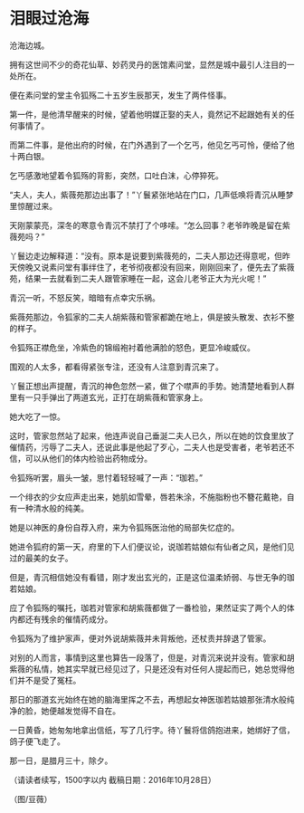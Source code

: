# 泪眼过沧海

沧海边城。 

拥有这世间不少的奇花仙草、妙药灵丹的医馆素问堂，显然是城中最引人注目的一处所在。 

便在素问堂的堂主令狐殇二十五岁生辰那天，发生了两件怪事。 

第一件，是他清早醒来的时候，望着他明媒正娶的夫人，竟然记不起跟她有关的任何事情了。 

而第二件事，是他出府的时候，在门外遇到了一个乞丐，他见乞丐可怜，便给了他十两白银。 

乞丐感激地望着令狐殇的背影，突然，口吐白沫，心停猝死。 

“夫人，夫人，紫薇苑那边出事了！”丫鬟紧张地站在门口，几声低唤将青沉从睡梦里惊醒过来。 

天刚蒙蒙亮，深冬的寒意令青沉不禁打了个哆嗦。“怎么回事？老爷昨晚是留在紫薇苑吗？” 

丫鬟边走边解释道：“没有。原本是说要到紫薇苑的，二夫人那边还得意呢，但昨天傍晚又说素问堂有事绊住了，老爷彻夜都没有回来，刚刚回来了，便先去了紫薇苑，结果一去就看到二夫人跟管家睡在一起，这会儿老爷正大为光火呢！” 

青沉一听，不怒反笑，暗暗有点幸灾乐祸。 

紫薇苑那边，令狐家的二夫人胡紫薇和管家都跪在地上，俱是披头散发、衣衫不整的样子。 

令狐殇正襟危坐，冷紫色的锦缎袍衬着他满脸的怒色，更显冷峻威仪。 

围观的人太多，都看得紧张专注，还没有人注意到青沉来了。 

丫鬟正想出声提醒，青沉的神色忽然一紧，做了个噤声的手势。她清楚地看到人群里有一只手弹出了两道玄光，正打在胡紫薇和管家身上。 

她大吃了一惊。 

这时，管家忽然站了起来，他连声说自己垂涎二夫人已久，所以在她的饮食里放了催情药，污辱了二夫人，还说此事是他起了歹心，二夫人也是受害者，老爷若还不信，可以从他们的体内检验出药物成分。 

令狐殇听罢，眉头一皱，思忖着轻轻喊了一声：“珈若。” 

一个绯衣的少女应声走出来，她肌如雪晕，唇若朱涂，不施脂粉也不簪花戴艳，自有一种清水般的纯美。 

她是以神医的身份自荐入府，来为令狐殇医治他的局部失忆症的。 

她进令狐府的第一天，府里的下人们便议论，说珈若姑娘似有仙者之风，是他们见过的最美的女子。 

但是，青沉相信她没有看错，刚才发出玄光的，正是这位温柔娇弱、与世无争的珈若姑娘。 

应了令狐殇的嘱托，珈若对管家和胡紫薇都做了一番检验，果然证实了两个人的体内都还有残余的催情药成分。 

令狐殇为了维护家声，便对外说胡紫薇并未背叛他，还杖责并辞退了管家。 

对别的人而言，事情到这里也算告一段落了，但是，对青沉来说并没有。管家和胡紫薇的私情，她其实早就已经见过了，只是还没有对任何人提起而已，她总觉得他们并不是受了冤枉。 

那日的那道玄光始终在她的脑海里挥之不去，再想起女神医珈若姑娘那张清水般纯净的脸，她便越发觉得不自在。 

一日黄昏，她匆匆地拿出信纸，写了几行字。待丫鬟将信鸽抱进来，她绑好了信，鸽子便飞走了。 

那一日，是腊月三十，除夕。 

（请读者续写，1500字以内 截稿日期：2016年10月28日） 

（图/豆薇）